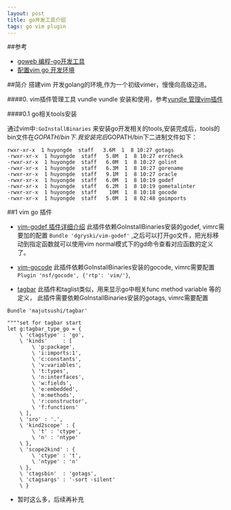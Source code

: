```yaml
---
layout: post
title: go开发工具介绍
tags: go vim plugin
---
```


##参考
* [goweb 编程-go开发工具](https://github.com/astaxie/build-web-application-with-golang/blob/master/zh/01.4.md)
* [配置vim go 开发环境](http://blog.kissdata.com/2014/06/18/vim-golang.html)


##简介
    搭建vim 开发golang的环境,作为一个初级vimer，慢慢向高级迈进。

####0. vim插件管理工具 vundle
vundle 安装和使用，参考[vundle 管理vim插件](http://huyongde.github.io/2016/01/02/vim-plugin-bundler-vundle.html)

####0.1 go相关tools安装

通过vim中`:GoInstallBinaries` 来安装go开发相关的tools,安装完成后，tools的bin文件在$GOPATH/bin下.
我安装完后$GOPATH/bin下二进制文件如下：


```
rwxr-xr-x  1 huyongde  staff   3.6M  1  8 10:27 gotags
-rwxr-xr-x  1 huyongde  staff   5.8M  1  8 10:27 errcheck
-rwxr-xr-x  1 huyongde  staff   6.0M  1  8 10:27 golint
-rwxr-xr-x  1 huyongde  staff   6.3M  1  8 10:27 gorename
-rwxr-xr-x  1 huyongde  staff   9.1M  1  8 10:27 oracle
-rwxr-xr-x  1 huyongde  staff   6.0M  1  8 10:19 godef
-rwxr-xr-x  1 huyongde  staff   6.2M  1  8 10:19 gometalinter
-rwxr-xr-x  1 huyongde  staff    10M  1  8 10:18 gocode
-rwxr-xr-x  1 huyongde  staff   5.0M  1  8 02:48 goimports
```
##1 vim go 插件
* [vim-godef 插件详细介绍](https://github.com/dgryski/vim-godef)  此插件依赖GoInstallBinaries安装的godef, vimrc需要加的配置 `Bundle 'dgryski/vim-godef'` ,之后可以打开go文件，把光标移动到指定函数就可以使用vim normal模式下的gd命令查看对应函数的定义了。

* [vim-gocode](https://github.com/nsf/gocode) 此插件依赖GoInstallBinaries安装的gocode, vimrc需要配置`Plugin 'nsf/gocode', {'rtp': 'vim/'}`, 

* [tagbar](https://github.com/majutsushi/tagbar) 此插件和taglist类似，用来显示go中相关func method variable 等的定义， 此插件需要依赖GoInstallBinaries安装的gotags, vimrc需要配置

```
Bundle 'majutsushi/tagbar'

""""set for tagbar start
let g:tagbar_type_go = {
    \ 'ctagstype' : 'go',
    \ 'kinds'     : [
        \ 'p:package',
        \ 'i:imports:1',
        \ 'c:constants',
        \ 'v:variables',
        \ 't:types',
        \ 'n:interfaces',
        \ 'w:fields',
        \ 'e:embedded',
        \ 'm:methods',
        \ 'r:constructor',
        \ 'f:functions'
    \ ],
    \ 'sro' : '.',
    \ 'kind2scope' : {
        \ 't' : 'ctype',
        \ 'n' : 'ntype'
    \ },
    \ 'scope2kind' : {
        \ 'ctype' : 't',
        \ 'ntype' : 'n'
    \ },
    \ 'ctagsbin'  : 'gotags',
    \ 'ctagsargs' : '-sort -silent'
    \ }
```

* 暂时这么多，后续再补充
